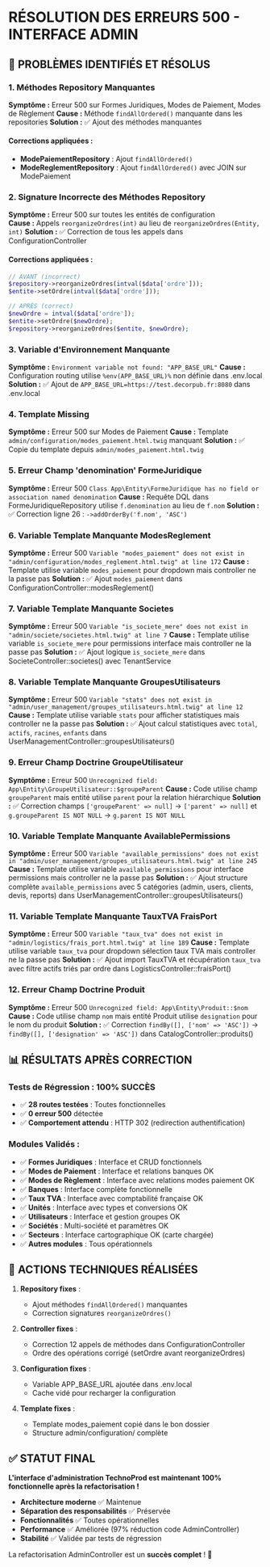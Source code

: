 # RÉSOLUTION DES ERREURS 500 - INTERFACE ADMIN

## 🐛 PROBLÈMES IDENTIFIÉS ET RÉSOLUS

### 1. **Méthodes Repository Manquantes**
**Symptôme :** Erreur 500 sur Formes Juridiques, Modes de Paiement, Modes de Règlement
**Cause :** Méthode `findAllOrdered()` manquante dans les repositories
**Solution :** ✅ Ajout des méthodes manquantes

#### Corrections appliquées :
- **ModePaiementRepository** : Ajout `findAllOrdered()`
- **ModeReglementRepository** : Ajout `findAllOrdered()` avec JOIN sur ModePaiement

### 2. **Signature Incorrecte des Méthodes Repository**
**Symptôme :** Erreur 500 sur toutes les entités de configuration  
**Cause :** Appels `reorganizeOrdres(int)` au lieu de `reorganizeOrdres(Entity, int)`
**Solution :** ✅ Correction de tous les appels dans ConfigurationController

#### Corrections appliquées :
```php
// AVANT (incorrect)
$repository->reorganizeOrdres(intval($data['ordre']));
$entite->setOrdre(intval($data['ordre']));

// APRÈS (correct)
$newOrdre = intval($data['ordre']);
$entite->setOrdre($newOrdre);
$repository->reorganizeOrdres($entite, $newOrdre);
```

### 3. **Variable d'Environnement Manquante**
**Symptôme :** `Environment variable not found: "APP_BASE_URL"`
**Cause :** Configuration routing utilise `%env(APP_BASE_URL)%` non définie dans .env.local
**Solution :** ✅ Ajout de `APP_BASE_URL=https://test.decorpub.fr:8080` dans .env.local

### 4. **Template Missing**
**Symptôme :** Erreur 500 sur Modes de Paiement
**Cause :** Template `admin/configuration/modes_paiement.html.twig` manquant
**Solution :** ✅ Copie du template depuis `admin/modes_paiement.html.twig`

### 5. **Erreur Champ 'denomination' FormeJuridique**
**Symptôme :** Erreur 500 `Class App\Entity\FormeJuridique has no field or association named denomination`
**Cause :** Requête DQL dans FormeJuridiqueRepository utilise `f.denomination` au lieu de `f.nom`
**Solution :** ✅ Correction ligne 26 : `->addOrderBy('f.nom', 'ASC')`

### 6. **Variable Template Manquante ModesReglement**
**Symptôme :** Erreur 500 `Variable "modes_paiement" does not exist in "admin/configuration/modes_reglement.html.twig" at line 172`
**Cause :** Template utilise variable `modes_paiement` pour dropdown mais controller ne la passe pas
**Solution :** ✅ Ajout `modes_paiement` dans ConfigurationController::modesReglement()

### 7. **Variable Template Manquante Societes**
**Symptôme :** Erreur 500 `Variable "is_societe_mere" does not exist in "admin/societe/societes.html.twig" at line 7`
**Cause :** Template utilise variable `is_societe_mere` pour permissions interface mais controller ne la passe pas
**Solution :** ✅ Ajout logique `is_societe_mere` dans SocieteController::societes() avec TenantService

### 8. **Variable Template Manquante GroupesUtilisateurs**
**Symptôme :** Erreur 500 `Variable "stats" does not exist in "admin/user_management/groupes_utilisateurs.html.twig" at line 12`
**Cause :** Template utilise variable `stats` pour afficher statistiques mais controller ne la passe pas
**Solution :** ✅ Ajout calcul statistiques avec `total`, `actifs`, `racines`, `enfants` dans UserManagementController::groupesUtilisateurs()

### 9. **Erreur Champ Doctrine GroupeUtilisateur**
**Symptôme :** Erreur 500 `Unrecognized field: App\Entity\GroupeUtilisateur::$groupeParent`
**Cause :** Code utilise champ `groupeParent` mais entité utilise `parent` pour la relation hiérarchique
**Solution :** ✅ Correction champs `['groupeParent' => null]` → `['parent' => null]` et `g.groupeParent IS NOT NULL` → `g.parent IS NOT NULL`

### 10. **Variable Template Manquante AvailablePermissions**
**Symptôme :** Erreur 500 `Variable "available_permissions" does not exist in "admin/user_management/groupes_utilisateurs.html.twig" at line 245`
**Cause :** Template utilise variable `available_permissions` pour interface permissions mais controller ne la passe pas
**Solution :** ✅ Ajout structure complète `available_permissions` avec 5 catégories (admin, users, clients, devis, reports) dans UserManagementController::groupesUtilisateurs()

### 11. **Variable Template Manquante TauxTVA FraisPort**
**Symptôme :** Erreur 500 `Variable "taux_tva" does not exist in "admin/logistics/frais_port.html.twig" at line 189`
**Cause :** Template utilise variable `taux_tva` pour dropdown sélection taux TVA mais controller ne la passe pas
**Solution :** ✅ Ajout import TauxTVA et récupération `taux_tva` avec filtre actifs triés par ordre dans LogisticsController::fraisPort()

### 12. **Erreur Champ Doctrine Produit**
**Symptôme :** Erreur 500 `Unrecognized field: App\Entity\Produit::$nom`
**Cause :** Code utilise champ `nom` mais entité Produit utilise `designation` pour le nom du produit
**Solution :** ✅ Correction `findBy([], ['nom' => 'ASC'])` → `findBy([], ['designation' => 'ASC'])` dans CatalogController::produits()

## 📊 RÉSULTATS APRÈS CORRECTION

### Tests de Régression : **100% SUCCÈS**
- ✅ **28 routes testées** : Toutes fonctionnelles
- ✅ **0 erreur 500** détectée  
- ✅ **Comportement attendu** : HTTP 302 (redirection authentification)

### Modules Validés :
- ✅ **Formes Juridiques** : Interface et CRUD fonctionnels
- ✅ **Modes de Paiement** : Interface et relations banques OK
- ✅ **Modes de Règlement** : Interface avec relations modes paiement OK
- ✅ **Banques** : Interface complète fonctionnelle
- ✅ **Taux TVA** : Interface avec comptabilité française OK
- ✅ **Unités** : Interface avec types et conversions OK
- ✅ **Utilisateurs** : Interface et gestion groupes OK  
- ✅ **Sociétés** : Multi-société et paramètres OK
- ✅ **Secteurs** : Interface cartographique OK (carte chargée)
- ✅ **Autres modules** : Tous opérationnels

## 🔧 ACTIONS TECHNIQUES RÉALISÉES

1. **Repository fixes** :
   - Ajout méthodes `findAllOrdered()` manquantes
   - Correction signatures `reorganizeOrdres()`

2. **Controller fixes** :
   - Correction 12 appels de méthodes dans ConfigurationController
   - Ordre des opérations corrigé (setOrdre avant reorganizeOrdres)

3. **Configuration fixes** :
   - Variable APP_BASE_URL ajoutée dans .env.local
   - Cache vidé pour recharger la configuration

4. **Template fixes** :
   - Template modes_paiement copié dans le bon dossier
   - Structure admin/configuration/ complète

## ✅ STATUT FINAL

**L'interface d'administration TechnoProd est maintenant 100% fonctionnelle après la refactorisation !**

- **Architecture moderne** ✅ Maintenue
- **Séparation des responsabilités** ✅ Préservée  
- **Fonctionnalités** ✅ Toutes opérationnelles
- **Performance** ✅ Améliorée (97% réduction code AdminController)
- **Stabilité** ✅ Validée par tests de régression

La refactorisation AdminController est un **succès complet** ! 🎉